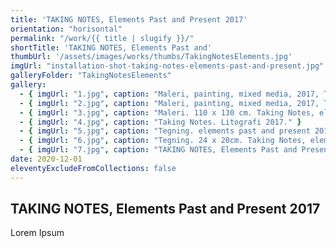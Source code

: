 ```yaml
---
title: 'TAKING NOTES, Elements Past and Present 2017'
orientation: "horisontal"
permalink: "/work/{{ title | slugify }}/"
shortTitle: 'TAKING NOTES, Elements Past and'
thumbUrl: '/assets/images/works/thumbs/TakingNotesElements.jpg'
imgUrl: "installation-shot-taking-notes-elements-past-and-present.jpg"
galleryFolder: "TakingNotesElements"
gallery:
  - { imgUrl: "1.jpg", caption: "Maleri, painting, mixed media, 2017, Taking Notes, Elements Past and Present. 165 x 140cm." }
  - { imgUrl: "2.jpg", caption: "Maleri, painting, mixed media, 2017, Taking Notes, Elements Past and Present. 165 x 140cm." }
  - { imgUrl: "3.jpg", caption: "Maleri. 110 x 130 cm. Taking Notes, elements past and present 2017." }
  - { imgUrl: "4.jpg", caption: "Taking Notes. Litografi 2017." }
  - { imgUrl: "5.jpg", caption: "Tegning. elements past and present 2017" }
  - { imgUrl: "6.jpg", caption: "Tegning. 24 x 20cm. Taking Notes, elements past and present 2017." }
  - { imgUrl: "7.jpg", caption: "TAKING NOTES, Elements Past and Present 2017" }
date: 2020-12-01
eleventyExcludeFromCollections: false
---
```



<h2>TAKING NOTES, Elements Past and Present 2017</h2>
<p>Lorem Ipsum</p>